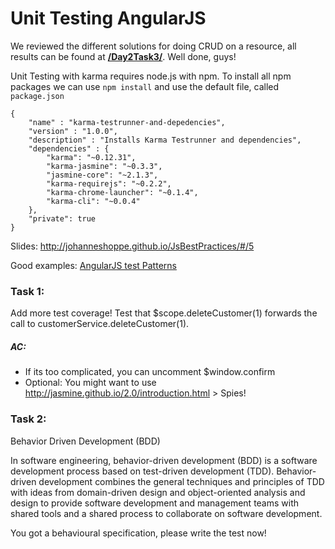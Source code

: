 # Unit Testing AngularJS 

We reviewed the different solutions for doing CRUD on a resource, all results can be found at **[/Day2Task3/](/Day2Task3/)**. Well done, guys!


Unit Testing with karma requires node.js with npm.
To install all npm packages we can use `npm install` and use the default file, called `package.json`

```
{
    "name" : "karma-testrunner-and-depedencies",
    "version" : "1.0.0",
    "description" : "Installs Karma Testrunner and dependencies",
    "dependencies" : {
        "karma": "~0.12.31",
        "karma-jasmine": "~0.3.3",
        "jasmine-core": "~2.1.3",
        "karma-requirejs": "~0.2.2",
        "karma-chrome-launcher": "~0.1.4",
        "karma-cli": "~0.0.4"
    },
    "private": true
}
```

Slides: http://johanneshoppe.github.io/JsBestPractices/#/5

Good examples: [AngularJS test Patterns](https://github.com/daniellmb/angular-test-patterns)



### Task 1:

Add more test coverage! Test that $scope.deleteCustomer(1) forwards the call to customerService.deleteCustomer(1).

##### AC: 
- If its too complicated, you can uncomment $window.confirm
- Optional: You might want to use http://jasmine.github.io/2.0/introduction.html > Spies!



### Task 2:

Behavior Driven Development (BDD) 

In software engineering, behavior-driven development (BDD) is a software development process based on test-driven development (TDD). Behavior-driven development combines the general techniques and principles of TDD with ideas from domain-driven design and object-oriented analysis and design to provide software development and management teams with shared tools and a shared process to collaborate on software development.

You got a behavioural specification, please write the test now!
